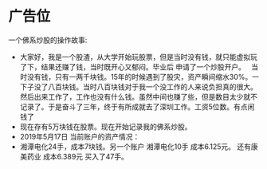 # 广告位 


一个佛系炒股的操作故事:

-  大家好，我是一个股渣，从大学开始玩股票，但是当时没有钱，就只能虚拟玩了下，结果还赚了钱，当时既开心又郁闷。毕业后 申请了一个炒股开户。
&nbsp; 当时没有钱，只有一两千块钱。15年的时候遇到了股灾，资产瞬间缩水30%。一下子没了八百块钱。当时八百块钱对于我一个没工作的人来说负担真的很大。然后出来工作了，工作也没有什么钱。虽然中间也赚了些，但是数目太少就不记录了。于是奋斗了三年，终于有所成就去了深圳工作。工资5位数。有点闲钱了
-  现在存有5万块钱在股票。现在开始记录我的佛系炒股。
-  2019年5月17日 当前账户的资产情况：
-  湘潭电化24手，成本7块钱。另一个账户 湘潭电化10手 成本6.125元。 还有康美药业 成本6.389元 买入了47手。
    
